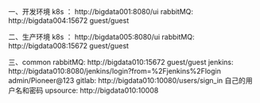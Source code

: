 一、开发环境
    k8s ： http://bigdata001:8080/ui
    rabbitMQ: http://bigdata004:15672  guest/guest
    
    
二、生产环境
    k8s ： http://bigdata005:8080/ui
    rabbitMQ: http://bigdata008:15672  guest/guest
    
三、common
    rabbitMQ:   http://bigdata010:15672  guest/guest
    jenkins:    http://bigdata010:8080/jenkins/login?from=%2Fjenkins%2Flogin  admin/Pioneer@123
    gitlab:     http://bigdata010:10080/users/sign_in  自己的用户名和密码
    upsource:   http://bigdata010:10008